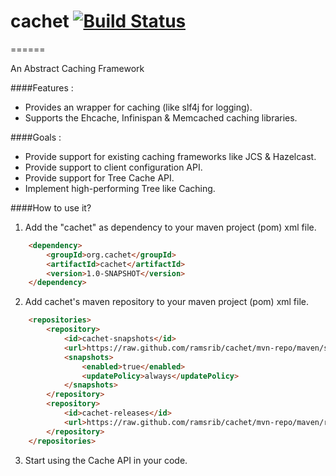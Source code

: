 # cachet [![Build Status](https://travis-ci.org/ramsrib/cachet.png?branch=master)](https://travis-ci.org/ramsrib/cachet)
======

An Abstract Caching Framework

####Features :
* Provides an wrapper for caching (like slf4j for logging).
* Supports the Ehcache, Infinispan & Memcached caching libraries.

####Goals :
* Provide support for existing caching frameworks like JCS & Hazelcast.
* Provide support to client configuration API.
* Provide support for Tree Cache API.
* Implement high-performing Tree like Caching.


####How to use it?

1) Add the "cachet" as dependency to your maven project (pom) xml file.
```html
    <dependency>
        <groupId>org.cachet</groupId>
        <artifactId>cachet</artifactId>
        <version>1.0-SNAPSHOT</version>
    </dependency>
```
2) Add cachet's maven repository to your maven project (pom) xml file.

```html
    <repositories>
        <repository>
            <id>cachet-snapshots</id>
            <url>https://raw.github.com/ramsrib/cachet/mvn-repo/maven/snapshots</url>
            <snapshots>
                <enabled>true</enabled>
                <updatePolicy>always</updatePolicy>
            </snapshots>
        </repository>
        <repository>
            <id>cachet-releases</id>
            <url>https://raw.github.com/ramsrib/cachet/mvn-repo/maven/releases</url>
        </repository>
    </repositories>
```

3) Start using the Cache API in your code.
